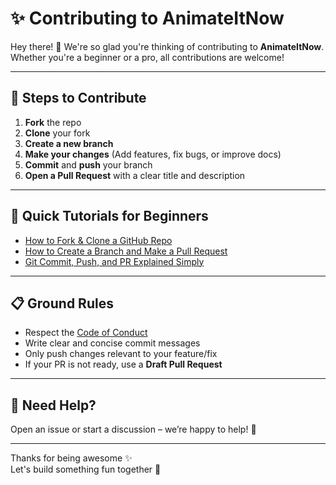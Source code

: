 # ✨ Contributing to AnimateItNow

Hey there! 👋 We're so glad you're thinking of contributing to **AnimateItNow**. Whether you're a beginner or a pro, all contributions are welcome!

---

## 📌 Steps to Contribute

1. **Fork** the repo  
2. **Clone** your fork  
3. **Create a new branch**
4. **Make your changes** (Add features, fix bugs, or improve docs)
5. **Commit** and **push** your branch
6. **Open a Pull Request** with a clear title and description

---

## 🎥 Quick Tutorials for Beginners

- [How to Fork & Clone a GitHub Repo](https://www.youtube.com/watch?v=H1elmMBnykA)  
- [How to Create a Branch and Make a Pull Request](https://www.youtube.com/watch?v=rgbCcBNZcdQ)  
- [Git Commit, Push, and PR Explained Simply](https://www.youtube.com/watch?v=RGOj5yH7evk)

---

## 📋 Ground Rules

- Respect the [Code of Conduct](./CODE_OF_CONDUCT.md)
- Write clear and concise commit messages
- Only push changes relevant to your feature/fix
- If your PR is not ready, use a **Draft Pull Request**

---

## 🙋 Need Help?

Open an issue or start a discussion – we’re happy to help! 💬

---

Thanks for being awesome ✨  
Let's build something fun together 🚀
